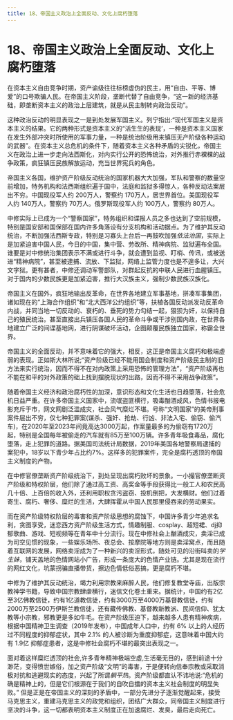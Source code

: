 ```yaml
---
title: 18、帝国主义政治上全面反动、文化上腐朽堕落
---
```


# 18、帝国主义政治上全面反动、文化上腐朽堕落
在资本主义自由竞争时期，资产谕级往往标榜虚伪的民主，用“自由、平等、博爱”的口号欺骗人民。在帝国主义阶段，垄断代替了自由竞争，“这一新的经济基础，即垄断资本主义的政治上层建筑，就是从民主制转向政治反动”。

这种政治反动的明显表现之一是到处发展军国主义。列宁指出:“现代军国主义是资本主义的结果。它的两种形式是资本主义的“活生生的表现’，一种是资本主义国家在发生外部冲突时所使用的军事力量，一种是统治阶级用来镇压无产阶级各种运动的武器”。在资本主义总危机的条件下，随着资本主义各种矛盾的尖锐化，帝国主义在政治上进一步走向法西斯化，对内实行公开的恐怖统治，对外推行赤裸棵的战争政策，疯狂镇压民族解放运动，充当世界宪兵的角色。

帝国主义各国，维护资产阶级反动统治的国家机器大大加强，军队和警察的数量空前增加，特务机构和法西斯组织遍于国中，法庭和监狱多得惊人，各种反动法案层出不穷。中国现役军人约 200万人，警察约 170万人，居世界首位。美国现役军人约 140万人，警察约 70万人。俄罗斯现役军人约 100万人，警察约 80万人。

中修实际上已成为一个“警察国家”，特务组织和谍报人员之多也达到了空前规模，特别是国安部和国保部在国内许多角落设有分支机构和活动据点。为了维护其反动统治，不断加强法西斯专政，特别是习寡头上台后一再鼓吹加强*依法治国*，实际上是加紧迫害中国人民，今日的中国，集中营、劳改所、精神病院、监狱遍布全国。谁要是对中修统治集团表示不满或进行斗争，就会遭到监视、盯梢、传讯，或被送进“精神病院”，甚至被逮捕、流放、下监狱，网络上监管力度也是不遑多让，大兴文字狱。更有甚者，中修还调动军警部队，对群起反抗的中联人民进行血腥镇压。对于国内的少数民族更是加紧迫害，推行大汉族主义，强制少数民族汉族化。

帝国主义在国外，疯狂地输出反革命，在世界各地建立军事基地，拼凑军事集团，诸如现在的“上海合作组织”和“北大西洋公约组织”等，扶植各国反动派发动反革命内战，并同当地一切反动的、衰朽的、垂死的势力勾结一起，狠狈为奸，以保持自己的殖民统治。甚至直接出兵镇压各国人民的革命斗争或干涉别国内政，在世界各地建立广泛的间谍基地网，进行阴谋破坏活动，企图颠覆民族独立国家，称霸全世界。

帝国主义的全面反动，并不意味着它的强大，相反，这正是帝国主义腐朽和极端虚弱的表现。正如斯大林所说;“资产阶级已经不能用国会制度和资产阶级民主制的旧方法来实行统治，因而不得不在对内政策上采用恐怖的管理方法”，“资产阶级再也不能在和平的对外政策的础上找到摆脱现状的出路，因而不得不采用战争政策”。

随着帝国主义经济和政治腐朽性的加深，意识形态和文化生活也日趋堕落，社会危机日益严重。在许多帝国主义国家中，流氓盗匪横行，吸毒酗酒成风，色情书报电影充斥于市，网文网剧泛滥成灾，社会风气糜烂不堪。号称“文明国家”的美帝刑事案件层出不穷，仅七种犯罪案(谋杀、强奸、抢劫、行凶、非法入宅、偷窃、偷汽车)，在2020年至2023年间竟高达3000万起，作案量最多的为偷窃有1720万起，特别是全国每年被偷走的汽车就有85万至100万辆。许多青年吸食毒品，腐化堕落，走上犯罪的道路。据美国司法统计局数据，2019年美国各地警察局逮捕的案犯中，18岁以下青少年占比约7%。这样多的犯罪案件，完全是腐朽透顶的帝国主义制度的产物。

在中修官僚垄断资产阶级统治下，到处呈现出腐朽败坏的景象。一小撮官僚垄断资产阶级和特权阶层，他们除了通过高工资、高奖金等手段获得比一般工人和农民高几十倍、上百倍的收入外，还利用职权贪污盗窃、投机倒把，大发横财。他们过着寄生、腐朽、奢侈、糜烂的生活，大肆挥霍从中国人民那里侵吞来的劳动果实。

而在资产阶级特权阶层的毒害和资产阶级思想的腐蚀下，中国许多青少年追求名利，贪图享受，迷恋西方资产阶级生活方式，情趣制服、cosplay、超短裙、dj抑郁歌曲、游戏、短视频等在青年中十分流行。现在中修社会上酗酒成灾，卖淫已成为司空见惯的现象，一些娱乐场所、夜总会、按摩院等地方则是卖淫窝点，而且随着互联网的发展，网络卖淫成为了一种新兴的卖淫形式，随处可见的沿街叫卖的*学生妹*，铺天盖地的色情网站小广告，形成一条庞大的色情产业链。尤其是现在流行的网红文化，坑蒙拐骗直播带货，擦边色情低俗恶搞，更是腐朽不堪。

中修为了维护其反动统治，竭力利用宗教来麻醉人民，他们修复教堂寺庙，出版宗教神学书籍，导致中国宗教肆虐横行，迷信文化卷土重来。据统计，中国约有2亿至3亿佛教信徒，约有1亿道教信徒，约有3000万至4000万基督教信徒，约有2000万至2500万伊斯兰教信徒，还有藏传佛教、基督教新教派、民间信仰、犹太教等小宗教，邪教更是多如牛毛。在资产阶级压迫下，越来越多人患有精神疾病，根据中国精神卫生调查（2019年发布），中国成年人口中，约有 6% 以上的人经历过不同程度的抑郁症状，其中 2.1% 的人被诊断为重度抑郁症，这意味着中国大约有 1.9亿 抑郁症患者，这是中修社会腐朽不堪的最突出表现之一。

面对着这样糜烂透顶的社会,许多青年精神极端空虚,生活毫无目的，感到前途十分渺茫，变得愤世嫉俗，加之资产阶级“文明”的毒害，于是便转向信奉宗教或采取消极对抗和逃避现实的态度，兴起了所谓*躺平热*。资产阶级都直认不讳地说:“危机的确是精神上的，但是它们根源在于我们的自吹自擂的资本主义社会制度的明显失败。”
但是正是在帝国主义的深刻的矛盾中，一部分先进分子逐渐觉醒起来，接受马克思主义，重建马克思主义的政党和组织，团结广大群众，同帝国主义制度进行坚决的斗争，这一切都表明资本主义制度正在加速腐烂、发臭，最后走向死亡。